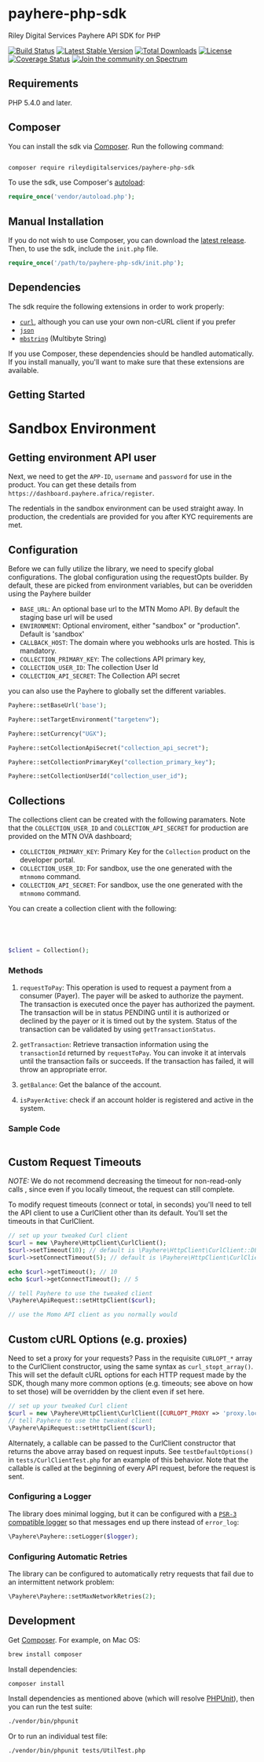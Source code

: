# payhere-php-sdk
Riley Digital Services Payhere API SDK for PHP

[![Build Status](https://travis-ci.org/rileydigitalservices/payhere-php-sdk.svg?branch=master)](https://travis-ci.org/rileydigitalservices/payhere-php-sdk)
[![Latest Stable Version](https://poser.pugx.org/payhere/payhere-php-sdk/v/stable.svg)](https://packagist.org/packages/payhere/payhere-php-sdk)
[![Total Downloads](https://poser.pugx.org/payhere/payhere-php-sdk/downloads.svg)](https://packagist.org/packages/payhere/payhere-php-sdk)
[![License](https://poser.pugx.org/payhere/payhere-php-sdk/license.svg)](https://packagist.org/packages/payhere/payhere-php-sdk)
[![Coverage Status](https://coveralls.io/repos/github/rileydigitalservices/payhere-php-sdk/badge.svg?branch=master)](https://coveralls.io/github/rileydigitalservices/payhere-php-sdk?branch=master)
[![Join the community on Spectrum](https://withspectrum.github.io/badge/badge.svg)](https://spectrum.chat/payhere-api-sdk/)



## Requirements

PHP 5.4.0 and later.

## Composer

You can install the sdk via [Composer](http://getcomposer.org/). Run the following command:

```bash

composer require rileydigitalservices/payhere-php-sdk
```

To use the sdk, use Composer's [autoload](https://getcomposer.org/doc/01-basic-usage.md#autoloading):

```php
require_once('vendor/autoload.php');
```

## Manual Installation

If you do not wish to use Composer, you can download the [latest release](https://github.com/rileydigitalservices/payhere-php-sdk/releases). Then, to use the sdk, include the `init.php` file.

```php
require_once('/path/to/payhere-php-sdk/init.php');
```

## Dependencies

The sdk require the following extensions in order to work properly:

- [`curl`](https://secure.php.net/manual/en/book.curl.php), although you can use your own non-cURL client if you prefer
- [`json`](https://secure.php.net/manual/en/book.json.php)
- [`mbstring`](https://secure.php.net/manual/en/book.mbstring.php) (Multibyte String)

If you use Composer, these dependencies should be handled automatically. If you install manually, you'll want to make sure that these extensions are available.

## Getting Started


# Sandbox Environment

## Getting environment API user 

Next, we need to get the `APP-ID`, `username` and `password` for use in the product. You can get these details from `https://dashboard.payhere.africa/register`.

The redentials in the sandbox environment can be used straight away. In production, the credentials are provided for you after KYC requirements are met.


## Configuration

Before we can fully utilize the library, we need to specify global configurations. The global configuration using the requestOpts builder. By default, these are picked from environment variables,
but can be overidden using the Payhere builder

* `BASE_URL`: An optional base url to the MTN Momo API. By default the staging base url will be used
* `ENVIRONMENT`: Optional enviroment, either "sandbox" or "production". Default is 'sandbox'
* `CALLBACK_HOST`: The domain where you webhooks urls are hosted. This is mandatory.
* `COLLECTION_PRIMARY_KEY`: The collections API primary key,
* `COLLECTION_USER_ID`:  The collection User Id
* `COLLECTION_API_SECRET`:  The Collection API secret

you can also use the Payhere to globally set the different variables.



```php
Payhere::setBaseUrl('base');

Payhere::setTargetEnvironment("targetenv");

Payhere::setCurrency("UGX");

Payhere::setCollectionApiSecret("collection_api_secret");

Payhere::setCollectionPrimaryKey("collection_primary_key");

Payhere::setCollectionUserId("collection_user_id");
```



## Collections

The collections client can be created with the following paramaters. Note that the `COLLECTION_USER_ID` and `COLLECTION_API_SECRET` for production are provided on the MTN OVA dashboard;

* `COLLECTION_PRIMARY_KEY`: Primary Key for the `Collection` product on the developer portal.
* `COLLECTION_USER_ID`: For sandbox, use the one generated with the `mtnmomo` command.
* `COLLECTION_API_SECRET`: For sandbox, use the one generated with the `mtnmomo` command.

You can create a collection client with the following:

```php




$client = Collection();
```

### Methods

1. `requestToPay`: This operation is used to request a payment from a consumer (Payer). The payer will be asked to authorize the payment. The transaction is executed once the payer has authorized the payment. The transaction will be in status PENDING until it is authorized or declined by the payer or it is timed out by the system. Status of the transaction can be validated by using `getTransactionStatus`.

2. `getTransaction`: Retrieve transaction information using the `transactionId` returned by `requestToPay`. You can invoke it at intervals until the transaction fails or succeeds. If the transaction has failed, it will throw an appropriate error. 

3. `getBalance`: Get the balance of the account.

4. `isPayerActive`: check if an account holder is registered and active in the system.

### Sample Code

```php

```


## Custom Request Timeouts

*NOTE:* We do not recommend decreasing the timeout for non-read-only calls , since even if you locally timeout, the request  can still complete.

To modify request timeouts (connect or total, in seconds) you'll need to tell the API client to use a CurlClient other than its default. You'll set the timeouts in that CurlClient.

```php
// set up your tweaked Curl client
$curl = new \Payhere\HttpClient\CurlClient();
$curl->setTimeout(10); // default is \Payhere\HttpClient\CurlClient::DEFAULT_TIMEOUT
$curl->setConnectTimeout(5); // default is \Payhere\HttpClient\CurlClient::DEFAULT_CONNECT_TIMEOUT

echo $curl->getTimeout(); // 10
echo $curl->getConnectTimeout(); // 5

// tell Payhere to use the tweaked client
\Payhere\ApiRequest::setHttpClient($curl);

// use the Momo API client as you normally would
```

## Custom cURL Options (e.g. proxies)

Need to set a proxy for your requests? Pass in the requisite `CURLOPT_*` array to the CurlClient constructor, using the same syntax as `curl_stopt_array()`. This will set the default cURL options for each HTTP request made by the SDK, though many more common options (e.g. timeouts; see above on how to set those) will be overridden by the client even if set here.

```php
// set up your tweaked Curl client
$curl = new \Payhere\HttpClient\CurlClient([CURLOPT_PROXY => 'proxy.local:80']);
// tell Payhere to use the tweaked client
\Payhere\ApiRequest::setHttpClient($curl);
```

Alternately, a callable can be passed to the CurlClient constructor that returns the above array based on request inputs. See `testDefaultOptions()` in `tests/CurlClientTest.php` for an example of this behavior. Note that the callable is called at the beginning of every API request, before the request is sent.

### Configuring a Logger

The library does minimal logging, but it can be configured
with a [`PSR-3` compatible logger][psr3] so that messages
end up there instead of `error_log`:

```php
\Payhere\Payhere::setLogger($logger);
```


### Configuring Automatic Retries

The library can be configured to automatically retry requests that fail due to
an intermittent network problem:

```php
\Payhere\Payhere::setMaxNetworkRetries(2);
```


## Development

Get [Composer][composer]. For example, on Mac OS:

```bash
brew install composer
```

Install dependencies:

```bash
composer install
```



Install dependencies as mentioned above (which will resolve [PHPUnit](http://packagist.org/packages/phpunit/phpunit)), then you can run the test suite:

```bash
./vendor/bin/phpunit
```

Or to run an individual test file:

```bash
./vendor/bin/phpunit tests/UtilTest.php
```


[composer]: https://getcomposer.org/
[curl]: http://curl.haxx.se/docs/caextract.html
[psr3]: http://www.php-fig.org/psr/psr-3/